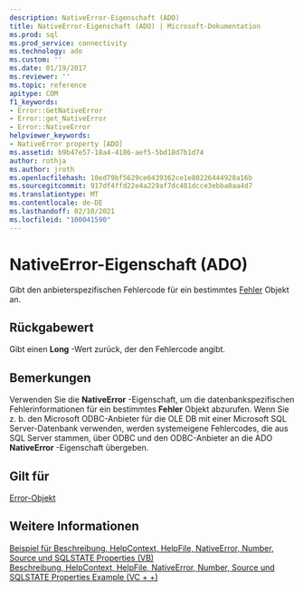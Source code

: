 ```yaml
---
description: NativeError-Eigenschaft (ADO)
title: NativeError-Eigenschaft (ADO) | Microsoft-Dokumentation
ms.prod: sql
ms.prod_service: connectivity
ms.technology: ado
ms.custom: ''
ms.date: 01/19/2017
ms.reviewer: ''
ms.topic: reference
apitype: COM
f1_keywords:
- Error::GetNativeError
- Error::get_NativeError
- Error::NativeError
helpviewer_keywords:
- NativeError property [ADO]
ms.assetid: b9b47e57-18a4-4186-aef5-5bd18d7b1d74
author: rothja
ms.author: jroth
ms.openlocfilehash: 10ed79bf5629ce6439362ce1e80226444928a16b
ms.sourcegitcommit: 917df4ffd22e4a229af7dc481dcce3ebba0aa4d7
ms.translationtype: MT
ms.contentlocale: de-DE
ms.lasthandoff: 02/10/2021
ms.locfileid: "100041590"
---
```

# <a name="nativeerror-property-ado"></a>NativeError-Eigenschaft (ADO)
Gibt den anbieterspezifischen Fehlercode für ein bestimmtes [Fehler](./error-object.md) Objekt an.  
  
## <a name="return-value"></a>Rückgabewert  
 Gibt einen **Long** -Wert zurück, der den Fehlercode angibt.  
  
## <a name="remarks"></a>Bemerkungen  
 Verwenden Sie die **NativeError** -Eigenschaft, um die datenbankspezifischen Fehlerinformationen für ein bestimmtes **Fehler** Objekt abzurufen. Wenn Sie z. b. den Microsoft ODBC-Anbieter für die OLE DB mit einer Microsoft SQL Server-Datenbank verwenden, werden systemeigene Fehlercodes, die aus SQL Server stammen, über ODBC und den ODBC-Anbieter an die ADO **NativeError** -Eigenschaft übergeben.  
  
## <a name="applies-to"></a>Gilt für  
 [Error-Objekt](./error-object.md)  
  
## <a name="see-also"></a>Weitere Informationen  
 [Beispiel für Beschreibung, HelpContext, HelpFile, NativeError, Number, Source und SQLSTATE Properties (VB)](./description-helpcontext-helpfile-nativeerror-number-source-example-vb.md)   
 [Beschreibung, HelpContext, HelpFile, NativeError, Number, Source und SQLSTATE Properties Example (VC + +)](./description-helpcontext-helpfile-nativeerror-number-source-example-vc.md)